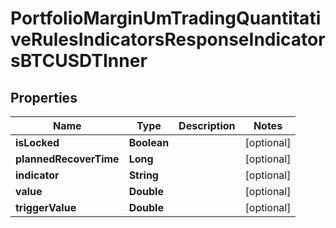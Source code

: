 

# PortfolioMarginUmTradingQuantitativeRulesIndicatorsResponseIndicatorsBTCUSDTInner


## Properties

| Name | Type | Description | Notes |
|------------ | ------------- | ------------- | -------------|
|**isLocked** | **Boolean** |  |  [optional] |
|**plannedRecoverTime** | **Long** |  |  [optional] |
|**indicator** | **String** |  |  [optional] |
|**value** | **Double** |  |  [optional] |
|**triggerValue** | **Double** |  |  [optional] |



